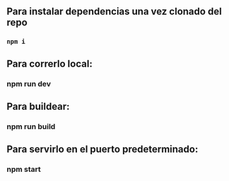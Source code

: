 ## Para instalar dependencias una vez clonado del repo
### `npm i`


## Para correrlo local:
### npm run dev

## Para buildear:
### npm run build 

## Para servirlo en el puerto predeterminado:
### npm start